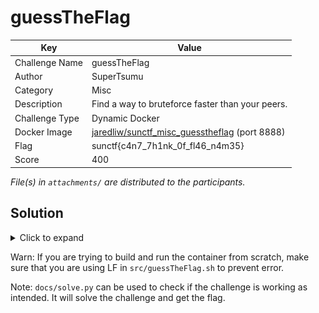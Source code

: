 # guessTheFlag

| Key            | Value                                                                                                                               |
|----------------|-------------------------------------------------------------------------------------------------------------------------------------|
| Challenge Name | guessTheFlag                                                                                                                        |
| Author         | SuperTsumu                                                                                                                          |
| Category       | Misc                                                                                                                                |
| Description    | Find a way to bruteforce faster than your peers.                                                                                    |
| Challenge Type | Dynamic Docker                                                                                                                      |
| Docker Image   | [jaredliw/sunctf_misc_guesstheflag](https://hub.docker.com/repository/docker/jaredliw/sunctf_misc_guesstheflag/general) (port 8888) |
| Flag           | sunctf{c4n7_7h1nk_0f_fl46_n4m35}                                                                                                    |
| Score          | 400                                                                                                                                 |

*File(s) in `attachments/` are distributed to the participants.*

## Solution

<details>
<summary>Click to expand</summary>

Notice the use of `[[ ... ]]`, the server actually evaluates RegEx-like expression for pattern matching. Check out [Bash Reference Manual](https://www.gnu.org/savannah-checkouts/gnu/bash/manual/bash.html#:~:text=When%20the%20%E2%80%98%3D%3D%E2%80%99%20and%20%E2%80%98!%3D%E2%80%99%20operators%20are%20used%2C%20the%20string%20to%20the%20right%20of%20the%20operator%20is%20considered%20a%20pattern%20and%20matched%20according%20to%20the%20rules%20described%20below%20in%20Pattern%20Matching):

![Bash Reference Manual](docs/bash-manual.png)

</details>

Warn: If you are trying to build and run the container from scratch, make sure that you are using LF in
`src/guessTheFlag.sh` to prevent error.

Note: `docs/solve.py` can be used to check if the challenge is working as intended. It will solve the challenge and get
the flag.
